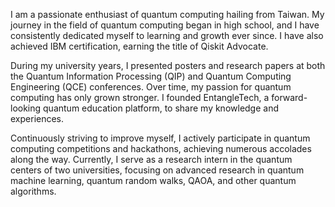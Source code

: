 I am a passionate enthusiast of quantum computing hailing from Taiwan. My journey in the field of quantum computing began in high school, and I have consistently dedicated myself to learning and growth ever since. I have also achieved IBM certification, earning the title of Qiskit Advocate.

During my university years, I presented posters and research papers at both the Quantum Information Processing (QIP) and Quantum Computing Engineering (QCE) conferences. Over time, my passion for quantum computing has only grown stronger. I founded EntangleTech, a forward-looking quantum education platform, to share my knowledge and experiences.

Continuously striving to improve myself, I actively participate in quantum computing competitions and hackathons, achieving numerous accolades along the way. Currently, I serve as a research intern in the quantum centers of two universities, focusing on advanced research in quantum machine learning, quantum random walks, QAOA, and other quantum algorithms.